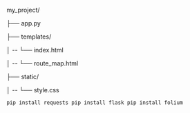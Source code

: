 my_project/

  ├── app.py
  
  ├── templates/
  
  │ -- └── index.html

  │ -- └── route_map.html 
  
  ├── static/
  
  │ -- └── style.css 


`
pip install requests
pip install flask
pip install folium
`
